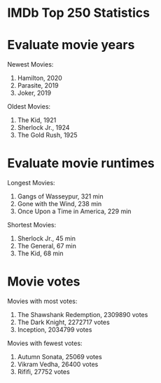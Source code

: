 
IMDb Top 250 Statistics
=======================

# Evaluate movie years


Newest Movies:
1. Hamilton, 2020
2. Parasite, 2019
3. Joker, 2019


Oldest Movies:
1. The Kid, 1921
2. Sherlock Jr., 1924
3. The Gold Rush, 1925

# Evaluate movie runtimes


Longest Movies:
1. Gangs of Wasseypur, 321 min
2. Gone with the Wind, 238 min
3. Once Upon a Time in America, 229 min


Shortest Movies:
1. Sherlock Jr., 45 min
2. The General, 67 min
3. The Kid, 68 min

# Movie votes


Movies with most votes:
1. The Shawshank Redemption, 2309890 votes
2. The Dark Knight, 2272717 votes
3. Inception, 2034799 votes


Movies with fewest votes:
1. Autumn Sonata, 25069 votes
2. Vikram Vedha, 26400 votes
3. Rififi, 27752 votes
